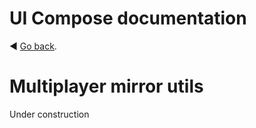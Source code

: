 ﻿# UI Compose documentation

:arrow_backward: [Go back](README.md).

# Multiplayer mirror utils

Under construction
